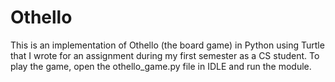 # Othello
This is an implementation of Othello (the board game) in Python using Turtle that I wrote for an assignment during my first semester as a CS student. 
To play the game, open the othello_game.py file in IDLE and run the module.

